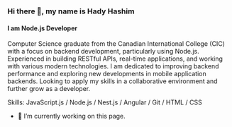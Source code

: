 



### Hi there 👋, my name is Hady Hashim 
#### I am Node.js Developer 
Computer Science graduate from the Canadian International College (CIC) with a focus on backend development, particularly using Node.js. Experienced in building RESTful APIs, real-time applications, and working with various modern technologies. I am dedicated to improving backend performance and exploring new developments in mobile application backends. Looking to apply my skills in a collaborative environment and further grow as a developer. 

Skills: JavaScript.js / Node.js / Nest.js / Angular / Git / HTML / CSS

- 🔭 I’m currently working on this page. 





<!--
**HadyHashiam/HadyHashiam** is a ✨ _special_ ✨ repository because its `README.md` (this file) appears on your GitHub profile.

Here are some ideas to get you started:

- 🔭 I’m currently working on ...
- 🌱 I’m currently learning ...
- 👯 I’m looking to collaborate on ...
- 🤔 I’m looking for help with ...
- 💬 Ask me about ...
- 📫 How to reach me: ...
- 😄 Pronouns: ...
- ⚡ Fun fact: ...
-->
